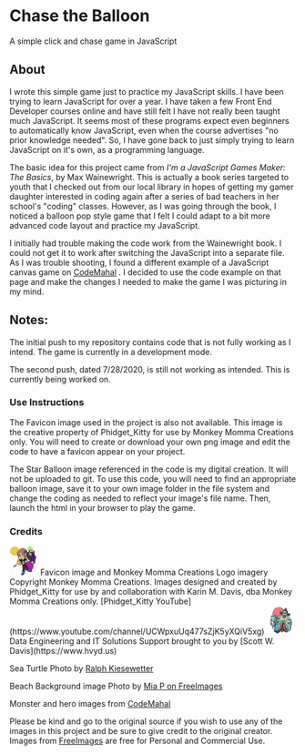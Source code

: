 # Chase the Balloon
A simple click and chase game in JavaScript

## About
I wrote this simple game just to practice my JavaScript skills. I have been trying to learn JavaScript for over a year. I have taken a few Front End Developer courses online and have still felt I have not really been taught much JavaScript. It seems most of these programs expect even beginners to automatically know JavaScript, even when the course advertises "no prior knowledge needed". So, I have gone back to just simply trying to learn JavaScript on it's own, as a programming language.

The basic idea for this project came from <i>I'm a JavaScript Games Maker: The Basics</i>, by Max Wainewright.  This is actually a book series targeted to youth that I checked out from our local library in hopes of getting my gamer daughter interested in coding again after a series of bad teachers in her school's "coding" classes.  However, as I was going through the book, I noticed a balloon pop style game that I felt I could adapt to a bit more advanced code layout and practice my JavaScript.

I initially had trouble making the code work from the Wainewright book. I could not get it to work after switching the JavaScript into a separate file. As I was trouble shooting, I found a different example of a JavaScript canvas game on [CodeMahal](https://www.codemahal.com/javascript-and-html5-canvas-game-tutorial-code/) . I decided to use the code example on that page and make the changes I needed to make the game I was picturing in my mind.


## Notes:
The initial push to my repository contains code that is not fully working as I intend. The game is currently in a development mode.

The second push, dated 7/28/2020, is still not working as intended. This is currently being worked on.

### Use Instructions
The Favicon image used in the project is also not available. This image is the creative property of Phidget_Kitty for use by Monkey Momma Creations only. You will need to create or download your own png image and edit the code to have a favicon appear on your project.

The Star Balloon image referenced in the code is my digital creation. It will not be uploaded to git. To use this code, you will need to find an appropriate balloon image, save it to your own image folder in the file system and change the coding as needed to reflect your image's file name. Then, launch the html in your browser to play the game.

### Credits
<img src="img/pkfavicon.png" alt="Phidget_Kitty Favicon" width="50"/>
Favicon image and Monkey Momma Creations Logo imagery Copyright Monkey Momma Creations. Images designed and created by Phidget_Kitty for use by and collaboration with Karin M. Davis, dba Monkey Momma Creations only. [Phidget_Kitty YouTube](https://www.youtube.com/channel/UCWpxuUq477sZjK5yXQiV5xg)

<img src="img/JackBurtonFaviCon.png" alt="HvyD's Favicon" width="50"/>
Data Engineering and IT Solutions Support brought to you by [Scott W. Davis](https://www.hvyd.us)

Sea Turtle Photo by [Ralph Kiesewetter](https://freeimages.com/photographer/macleod-34929)

Beach Background image Photo by [Mia P on FreeImages](https://freeimages.com/photographer/chokingxl-68541)

Monster and hero images from [CodeMahal](https://www.codemahal.com/javascript-and-html5-canvas-game-tutorial-code/)

Please be kind and go to the original source if you wish to use any of the images in this project and be sure to give credit to the original creator. Images from [FreeImages](https://freeimages.com) are free for Personal and Commercial Use.
